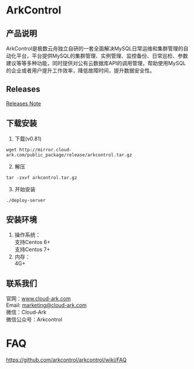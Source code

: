 # ArkControl
## 产品说明
ArkControl是极数云舟独立自研的一套全面解决MySQL日常运维和集群管理的自动化平台，平台提供MySQL的集群管理、实例管理、监控备份、日常巡检、参数建议等等多种功能，同时提供对公有云数据库API的调用管理，帮助使用MySQL的企业或者用户提升工作效率，降低故障时间，提升数据安全性。

## Releases
[Releases Note](https://github.com/arkcontrol/arkcontrol/wiki/Releases)

## 下载安装

1. 下载(v0.81)
```
wget http://mirror.cloud-ark.com/public_package/release/arkcontrol.tar.gz
```

2. 解压  
```
tar -zxvf arkcontrol.tar.gz
```

3. 开始安装  
```
./deploy-server
```

## 安装环境  
  1. 操作系统：  
      支持Centos 6+  
      支持Centos 7+ 
  2. 内存：  
      4G+

## 联系我们
官网：www.cloud-ark.com  
Email: marketing@cloud-ark.com  
微信：Cloud-Ark  
微信公众号：Arkcontrol


# FAQ

https://github.com/arkcontrol/arkcontrol/wiki/FAQ
